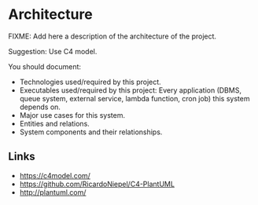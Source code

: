 # Architecture

FIXME: Add here a description of the architecture of the project.

Suggestion: Use C4 model.

You should document:

* Technologies used/required by this project.
* Executables used/required by this project: Every application (DBMS, queue system, external service, lambda function,
  cron job) this system depends on.
* Major use cases for this system.
* Entities and relations.
* System components and their relationships.

## Links

* https://c4model.com/
* https://github.com/RicardoNiepel/C4-PlantUML
* http://plantuml.com/

